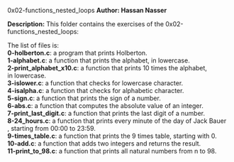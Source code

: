 0x02-functions_nested_loops
**Author: Hassan Nasser**

**Description:**
This folder contains the exercises of the 0x02-functions_nested_loops:  

The list of files is:  
**0-holberton.c**: a program that prints Holberton.  
**1-alphabet.c**: a function that prints the alphabet, in lowercase.  
**2-print_alphabet_x10.c**: a function that prints 10 times the alphabet, \
in lowercase.  
**3-islower.c**: a function that checks for lowercase character.  
**4-isalpha.c**: a function that checks for alphabetic character.  
**5-sign.c**:  a function that prints the sign of a number.  
**6-abs.c**: a function that computes the absolute value of an integer.  
**7-print_last_digit.c**: a function that prints the last digit of a number.  
**8-24_hours.c**: a function that prints every minute of the day of Jack Bauer\
, starting from 00:00 to 23:59.  
**9-times_table.c**: a function that prints the 9 times table, starting with 0.  
**10-add.c**: a function that adds two integers and returns the result.  
**11-print_to_98.c**: a function that prints all natural numbers from n to 98.  
